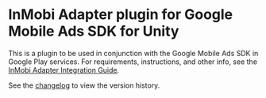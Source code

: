 # InMobi Adapter plugin for Google Mobile Ads SDK for Unity

This is a plugin to be used in conjunction with the Google Mobile Ads SDK in
Google Play services. For requirements, instructions, and other info, see the
[InMobi Adapter Integration Guide](https://developers.google.com/admob/unity/mediation/unity).

See the [changelog](https://developers.google.com/admob/unity/mediation/inmobi#inmobi-unity-mediation-plugin-changelog)
to view the version history.

